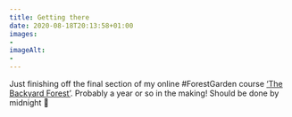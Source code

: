 ```yaml
---
title: Getting there
date: 2020-08-18T20:13:58+01:00
images:
- 
imageAlt:
- 
---
```


Just finishing off the final section of my online #ForestGarden course [‘The Backyard Forest’](https://www.forestgarden.wales/course). Probably a year or so in the making! Should be done by midnight 🌙
